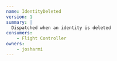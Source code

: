 ```yaml
---
name: IdentityDeleted
version: 1
summary: |
  Dispatched when an identity is deleted
consumers:
    - Flight Controller
owners:
    - josharmi
---
```



<NodeGraph title="Consumer / Producer Diagram" />

<Schema />

<EventExamples />
